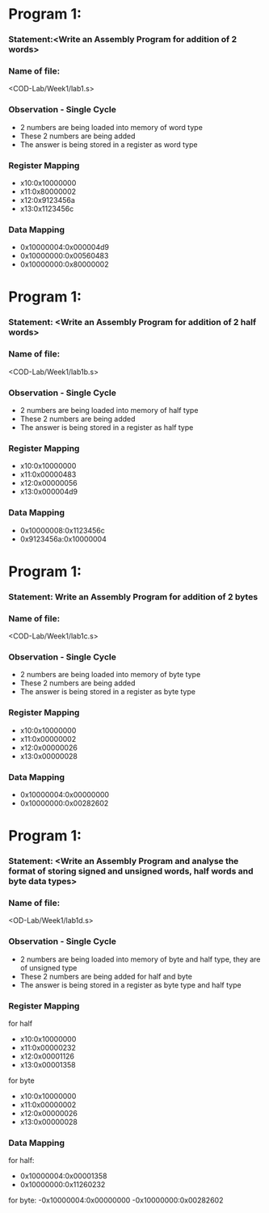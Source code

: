 # Program 1: 
### Statement:<Write an Assembly Program for addition of 2 words>

### Name of file:
<COD-Lab/Week1/lab1.s>


### Observation - Single Cycle
- 2 numbers are being loaded into memory of word type
- These 2 numbers are being added 
- The answer is being stored in a register as word type
 
### Register Mapping
- x10:0x10000000
- x11:0x80000002
- x12:0x9123456a
- x13:0x1123456c

### Data Mapping
- 0x10000004:0x000004d9
- 0x10000000:0x00560483
- 0x10000000:0x80000002


# Program 1: 
### Statement: <Write an Assembly Program for addition of 2 half words>

### Name of file:
<COD-Lab/Week1/lab1b.s>

### Observation - Single Cycle
- 2 numbers are being loaded into memory of half type
- These 2 numbers are being added 
- The answer is being stored in a register as half type
### Register Mapping
- x10:0x10000000
- x11:0x00000483
- x12:0x00000056
- x13:0x000004d9

### Data Mapping
- 0x10000008:0x1123456c
- 0x9123456a:0x10000004

# Program 1: 
### Statement: Write an Assembly Program for addition of 2 bytes

### Name of file:
<COD-Lab/Week1/lab1c.s>

### Observation - Single Cycle
- 2 numbers are being loaded into memory of byte type
- These 2 numbers are being added 
- The answer is being stored in a register as byte type
### Register Mapping
- x10:0x10000000
- x11:0x00000002
- x12:0x00000026
- x13:0x00000028
### Data Mapping
- 0x10000004:0x00000000
- 0x10000000:0x00282602


# Program 1: 
### Statement: <Write an Assembly Program and analyse the format of storing signed and unsigned words, half words and byte data types>

### Name of file:
<OD-Lab/Week1/lab1d.s>

### Observation - Single Cycle
- 2 numbers are being loaded into memory of byte and half type, they are of unsigned type
- These 2 numbers are being added for half and byte
- The answer is being stored in a register as byte type and half type
 
### Register Mapping
for half
- x10:0x10000000
- x11:0x00000232
- x12:0x00001126
- x13:0x00001358

for byte
- x10:0x10000000
- x11:0x00000002
- x12:0x00000026
- x13:0x00000028



### Data Mapping
for half:
- 0x10000004:0x00001358
- 0x10000000:0x11260232

for byte:
-0x10000004:0x00000000
-0x10000000:0x00282602

  
